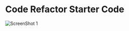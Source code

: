 # Code Refactor Starter Code
![ScreenShot 1](https://user-images.githubusercontent.com/76496701/106546616-39776300-64d1-11eb-9b84-8649cd91ef69.png)
